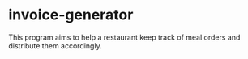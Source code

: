 # invoice-generator
This program aims to help a restaurant keep track of meal orders and distribute them accordingly.
